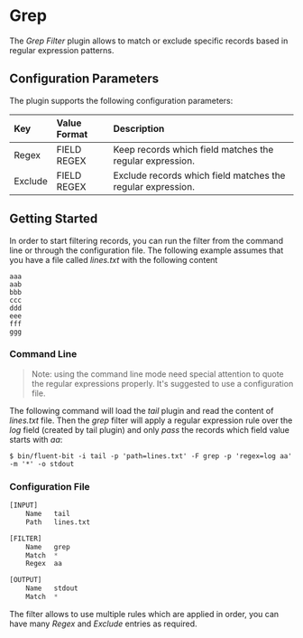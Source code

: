 # Grep

The _Grep Filter_ plugin allows to match or exclude specific records based in regular expression patterns.

## Configuration Parameters

The plugin supports the following configuration parameters:

| Key | Value Format | Description |
| :--- | :--- | :--- |
| Regex | FIELD REGEX | Keep records which field matches the regular expression. |
| Exclude | FIELD REGEX | Exclude records which field matches the regular expression. |

## Getting Started

In order to start filtering records, you can run the filter from the command line or through the configuration file. The following example assumes that you have a file called _lines.txt_ with the following content

```text
aaa
aab
bbb
ccc
ddd
eee
fff
ggg
```

### Command Line

> Note: using the command line mode need special attention to quote the regular expressions properly. It's suggested to use a configuration file.

The following command will load the _tail_ plugin and read the content of _lines.txt_ file. Then the _grep_ filter will apply a regular expression rule over the _log_ field \(created by tail plugin\) and only _pass_ the records which field value starts with _aa_:

```text
$ bin/fluent-bit -i tail -p 'path=lines.txt' -F grep -p 'regex=log aa' -m '*' -o stdout
```

### Configuration File

```python
[INPUT]
    Name   tail
    Path   lines.txt

[FILTER]
    Name   grep
    Match  *
    Regex  aa

[OUTPUT]
    Name   stdout
    Match  *
```

The filter allows to use multiple rules which are applied in order, you can have many _Regex_ and _Exclude_ entries as required.

